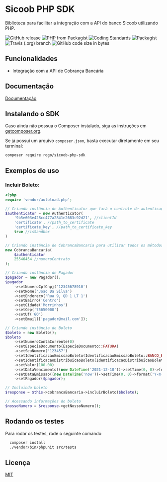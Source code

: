 
# Sicoob PHP SDK

Biblioteca para facilitar a integração com a API do banco Sicoob utilizando PHP.

![GitHub release](https://img.shields.io/github/release/romeugodoi/sicoob-php-sdk.svg?color=cadetblue)
![PHP from Packagist](https://img.shields.io/packagist/php-v/rogo/sicoob-php-sdk.svg)
[![Coding Standards](https://img.shields.io/badge/cs-PSR--4-orange.svg)](https://github.com/php-fig-rectified/fig-rectified-standards)
![Packagist](https://img.shields.io/packagist/l/rogo/sicoob-php-sdk.svg?color=yellow)
![Travis (.org) branch](https://img.shields.io/travis/logics/braspag-php-sdk/master.svg)
![GitHub code size in bytes](https://img.shields.io/github/languages/code-size/romeugodoi/sicoob-php-sdk.svg)

## Funcionalidades

- Integração com a API de Cobrança Bancária

## Documentação

[Documentação](https://github.com/romeugodoi/sicoob-php-sdk/tree/main/docs)

## Instalando o SDK
Caso ainda não possua o Composer instalado, siga as instruções em [getcomposer.org](https://getcomposer.org).

Se já possui um arquivo `composer.json`, basta executar diretamente em seu terminal:

```bash
composer require rogo/sicoob-php-sdk
```

## Exemplos de uso

### Incluir Boleto:

```php
<?php
require 'vendor/autoload.php';

// Criando instância de Authenticator que fará o controle de autenticação
$authenticator = new Authenticator(
    '9b5e603e428cc477a2841e2683c92d21', //clientId
    'certificate', //path_to_certificate
    'certificate_key', //path_to_certificate_key
    true //isSandbox
)

// Criando instância de CobrancaBancaria para utilizar todos os métodos do módulo de cobrança bancária
new CobrancaBancaria(
    $authenticator
    25546454 //numeroContrato
);

// Criando instância de Pagador
$pagador = new Pagador();
$pagador
    ->setNumeroCpfCnpj('12345678910')
    ->setNome('Joao Da Silva')
    ->setEndereco('Rua 9, QD 1 LT 1')
    ->setBairro('Centro')
    ->setCidade('Morrinhos')
    ->setCep('75650000')
    ->setUf('GO')
    ->setEmail(['pagador@mail.com']);

// Criando instância de Boleto
$boleto = new Boleto();
$boleto
    ->setNumeroContaCorrente(0)
    ->setEspecieDocumento(EspecieDocumento::FATURA)
    ->setSeuNumero('123457')
    ->setIdentificacaoEmissaoBoleto(IdentificacaoEmissaoBoleto::BANCO_EMITE)
    ->setIdentificacaoDistribuicaoBoleto(IdentificacaoDistribuicaoBoleto::BANCO_DISTRIBUI)
    ->setValor(100.00)
    ->setDataVencimento((new DateTime('2021-12-10'))->setTime(0, 0)->format('Y-m-d\TH:i:sP'))
    ->setDataEmissao((new DateTime('now'))->setTime(0, 0)->format('Y-m-d\TH:i:sP'))
    ->setPagador($pagador);

// Incluindo boleto
$response = $this->cobrancaBancaria->incluirBoleto($boleto);

// Acessando informações do boleto
$nossoNumero = $response->getNossoNumero();
```

## Rodando os testes

Para rodar os testes, rode o seguinte comando

```bash
  composer install
  ./vendor/bin/phpunit src/tests
```


## Licença

[MIT](https://choosealicense.com/licenses/mit/)

